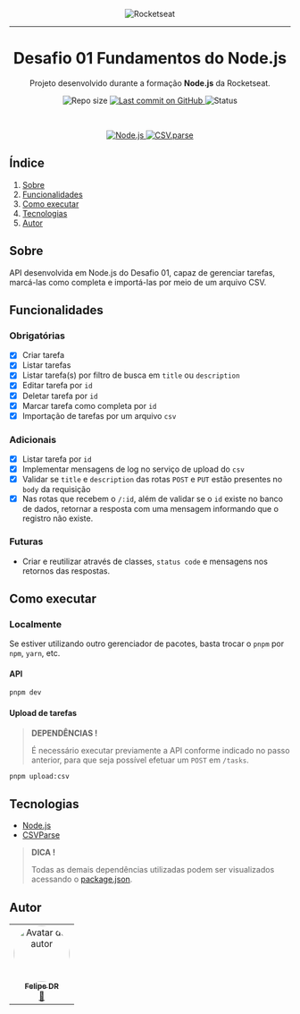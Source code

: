 <p align="center">
  <img src="https://avatars.githubusercontent.com/u/28929274?s=200&v=4" alt="Rocketseat" />
  <hr>
  <h1 align="center">Desafio 01 Fundamentos do Node.js</h1>
  <p align="center">Projeto desenvolvido durante a formação <strong>Node.js</strong> da Rocketseat.</p>
</p>

<p align="center">
  <img src="https://img.shields.io/github/repo-size/felipe-dr/challenge-fundamentals-api-node?style=for-the-badge&color=4e5acf" alt="Repo size" />
  <a aria-label="Last Commit" href="https://github.com/felipe-dr/challenge-fundamentals-api-node/commits/main">
    <img src="https://img.shields.io/github/last-commit/felipe-dr/challenge-fundamentals-api-node?style=for-the-badge&color=4e5acf" alt="Last commit on GitHub" />
  </a>
  <!-- <img src="https://img.shields.io/badge/license-MIT-4e5acf?style=for-the-badge" alt="License" /> -->
  <img src="https://img.shields.io/badge/status-concluído-green?style=for-the-badge" alt="Status" />
</p>

<br>

<p align="center">
  <a target="_blank" href="https://nodejs.org/en">
    <img src="https://img.shields.io/static/v1?style=plastic&color=blue&label=Node.js&message=JS&logo=Node.js" alt="Node.js" />
  </a>
  <a target="_blank" href="https://csv.js.org/parse/">
    <img src="https://img.shields.io/static/v1?style=plastic&color=blue&label=CSVParse&message=JS" alt="CSV.parse" />
  </a>
</p>

## Índice

<ol>
  <li><a href="#sobre">Sobre</a></li>
  <li><a href="#funcionalidades">Funcionalidades</a></li>
  <li><a href="#como-executar">Como executar</a></li>
  <li><a href="#tecnologias">Tecnologias</a></li>
  <li><a href="#autor">Autor</a></li>
</ol>

## Sobre

API desenvolvida em Node.js do Desafio 01, capaz de gerenciar tarefas, marcá-las como completa e importá-las por meio de um arquivo CSV.

## Funcionalidades

### Obrigatórias

- [x] Criar tarefa
- [x] Listar tarefas
- [x] Listar tarefa(s) por filtro de busca em `title` ou `description`
- [x] Editar tarefa por `id`
- [x] Deletar tarefa por `id`
- [x] Marcar tarefa como completa por `id`
- [x] Importação de tarefas por um arquivo `csv`

### Adicionais

- [x] Listar tarefa por `id`
- [x] Implementar mensagens de log no serviço de upload do `csv`
- [x] Validar se `title` e `description` das rotas `POST` e `PUT` estão presentes no `body` da requisição
- [x] Nas rotas que recebem o `/:id`, além de validar se o `id` existe no banco de dados, retornar a resposta com uma mensagem informando que o registro não existe.

### Futuras

- Criar e reutilizar através de classes, `status code` e mensagens nos retornos das respostas.

## Como executar

### Localmente

Se estiver utilizando outro gerenciador de pacotes, basta trocar o `pnpm` por `npm`, `yarn`, etc.

#### API

```bash
pnpm dev
```

#### Upload de tarefas

> **DEPENDÊNCIAS !**
>
> É necessário executar previamente a API conforme indicado no passo anterior, para que seja possível efetuar um `POST` em `/tasks`.

```bash
pnpm upload:csv
```

## Tecnologias

- [Node.js](https://nodejs.org/en)
- [CSVParse](https://csv.js.org/parse/)

> **DICA !**
>
> Todas as demais dependências utilizadas podem ser visualizados acessando o [package.json](./package.json).

## Autor

<table>
  <tr>
    <td align="center">
      <a href="https://github.com/felipe-dr">
        <img style="border-radius: 50%;" src="https://avatars.githubusercontent.com/u/62888625?s=96&v=4" width="100px;" alt="Avatar do autor" />
        <br />
        <sub>
          <b>Felipe DR</b>
        </sub>
      </a>
      <br />
      <a href="mailto:felipe.corp7@gmail.com" title="E-mail">📩</a>
    </td>
  </tr>
</table>
